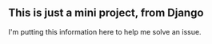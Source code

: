     
## This is just a mini project, from Django
I'm putting this information here to help me solve an issue.
